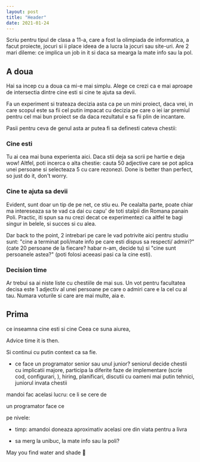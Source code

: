 ```yaml
---
layout: post
title: "Header"
date: 2021-01-24
---
```


Scriu pentru tipul de clasa a 11-a, care a fost la olimpiada de informatica, a facut proiecte, jocuri si ii place ideea de a lucra la jocuri sau site-uri. Are 2 mari dileme: ce implica un job in it si daca sa mearga la mate info sau la pol.

## A doua
Hai sa incep cu a doua ca mi-e mai simplu. Alege ce crezi ca e mai aproape de intersectia dintre cine esti si cine te ajuta sa devii. 

Fa un experiment si trateaza decizia asta ca pe un mini proiect, daca vrei, in care scopul este sa fii cel putin impacat cu decizia pe care o iei iar premiul pentru cel mai bun proiect se da daca rezultatul e sa fii plin de incantare.

Pasii pentru ceva de genul asta ar putea fi sa definesti cateva chestii:

### Cine esti
Tu ai cea mai buna experienta aici. Daca stii deja sa scrii pe hartie e deja wow! Altfel, poti incerca o alta chestie: cauta 50 adjective care se pot aplica unei persoane si selecteaza 5 cu care rezonezi. Done is better than perfect, so just do it, don't worry.

### Cine te ajuta sa devii
Evident, sunt doar un tip de pe net, ce stiu eu. Pe cealalta parte, poate chiar ma intereseaza sa te vad ca dai cu capu' de toti stalpii din Romana panain Poli. Practic, iti spun sa nu crezi decat ce experimentezi ca altfel te bagi singur in belele, si succes si cu alea. 

Dar back to the point, 2 intrebari pe care le vad potrivite aici pentru studiu sunt: "cine a terminat poli/mate info pe care esti dispus sa respecti/ admiri?" (cate 20 persoane de la fiecare? habar n-am, decide tu) si "cine sunt persoanele astea?" (poti folosi aceeasi pasi ca la cine esti).


### Decision time
Ar trebui sa ai niste liste cu chestiile de mai sus. Un vot pentru facultatea decisa este 1 adjectiv al unei persoane pe care o admiri care e la cel cu al tau. Numara voturile si care are mai multe, aia e.

## Prima





ce inseamna cine esti si cine  Ceea ce suna aiurea,



Advice time it is then.

Si continui cu putin context ca sa fie. 


- ce face un programator senior sau unul junior?
seniorul decide chestii cu implicatii majore,  participa la diferite faze de implementare (scrie cod, configurari, ), hiring, planificari, discutii cu oameni mai putin tehnici, 
juniorul invata chestii 



mandoi fac acelasi lucru: ce li se cere de 

un programator face ce 


pe nivele:
* timp: amandoi doneaza aproximativ acelasi ore din viata pentru a livra 


- sa merg la unibuc, la mate info sau la poli?

May you find water and shade &#128591;